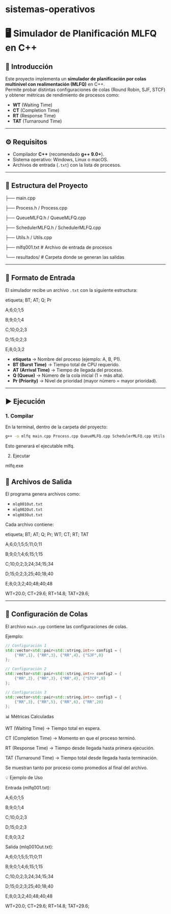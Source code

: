 # sistemas-operativos

# 🖥️ Simulador de Planificación MLFQ en C++

## 📌 Introducción
Este proyecto implementa un **simulador de planificación por colas multinivel con realimentación (MLFQ)** en C++.  
Permite probar distintas configuraciones de colas (Round Robin, SJF, STCF) y obtener métricas de rendimiento de procesos como:

- **WT** (Waiting Time)  
- **CT** (Completion Time)  
- **RT** (Response Time)  
- **TAT** (Turnaround Time)  

---

## ⚙️ Requisitos
- Compilador **C++** (recomendado **g++ 9.0+**).  
- Sistema operativo: Windows, Linux o macOS.  
- Archivos de entrada (`.txt`) con la lista de procesos.  

---

## 📂 Estructura del Proyecto
├── main.cpp

├── Process.h / Process.cpp

├── QueueMLFQ.h / QueueMLFQ.cpp

├── SchedulerMLFQ.h / SchedulerMLFQ.cpp

├── Utils.h / Utils.cpp

├── mlfq001.txt # Archivo de entrada de procesos

└── resultados/ # Carpeta donde se generan las salidas


---

## 📝 Formato de Entrada
El simulador recibe un archivo `.txt` con la siguiente estructura:

etiqueta; BT; AT; Q; Pr

A;6;0;1;5

B;9;0;1;4

C;10;0;2;3

D;15;0;2;3

E;8;0;3;2


- **etiqueta** → Nombre del proceso (ejemplo: A, B, P1).  
- **BT (Burst Time)** → Tiempo total de CPU requerido.  
- **AT (Arrival Time)** → Tiempo de llegada del proceso.  
- **Q (Queue)** → Número de la cola inicial (1 = más alta).  
- **Pr (Priority)** → Nivel de prioridad (mayor número = mayor prioridad).  

---

## ▶️ Ejecución

### 1. Compilar
En la terminal, dentro de la carpeta del proyecto:

```bash
g++ -o mlfq main.cpp Process.cpp QueueMLFQ.cpp SchedulerMLFQ.cpp Utils.cpp
```
Esto generará el ejecutable mlfq.

2. Ejecutar
   
mlfq.exe

## 📂 Archivos de Salida

El programa genera archivos como:

- `mlq001Out.txt`  
- `mlq002Out.txt`  
- `mlq003Out.txt`  

Cada archivo contiene:

etiqueta; BT; AT; Q; Pr; WT; CT; RT; TAT

A;6;0;1;5;5;11;0;11

B;9;0;1;4;6;15;1;15

C;10;0;2;3;24;34;15;34

D;15;0;2;3;25;40;18;40

E;8;0;3;2;40;48;40;48

WT=20.0; CT=29.6; RT=14.8; TAT=29.6;


---

## 🔧 Configuración de Colas

El archivo `main.cpp` contiene las configuraciones de colas.

Ejemplo:

```cpp
// Configuración 1
std::vector<std::pair<std::string,int>> config1 = {
    {"RR",1}, {"RR",3}, {"RR",4}, {"SJF",0}
};

// Configuración 2
std::vector<std::pair<std::string,int>> config2 = {
    {"RR",2}, {"RR",3}, {"RR",4}, {"STCF",0}
};

// Configuración 3
std::vector<std::pair<std::string,int>> config3 = {
    {"RR",3}, {"RR",5}, {"RR",6}, {"RR",20}
};
```

📊 Métricas Calculadas

WT (Waiting Time) → Tiempo total en espera.

CT (Completion Time) → Momento en que el proceso terminó.

RT (Response Time) → Tiempo desde llegada hasta primera ejecución.

TAT (Turnaround Time) → Tiempo total desde llegada hasta terminación.

Se muestran tanto por proceso como promedios al final del archivo.

💡 Ejemplo de Uso

Entrada (mlfq001.txt):

A;6;0;1;5

B;9;0;1;4

C;10;0;2;3

D;15;0;2;3

E;8;0;3;2


Salida (mlq001Out.txt):

A;6;0;1;5;5;11;0;11

B;9;0;1;4;6;15;1;15

C;10;0;2;3;24;34;15;34

D;15;0;2;3;25;40;18;40

E;8;0;3;2;40;48;40;48

WT=20.0; CT=29.6; RT=14.8; TAT=29.6;

